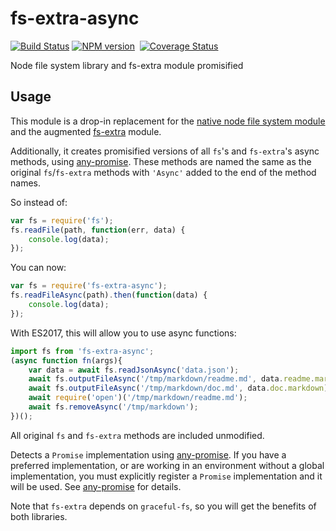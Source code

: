 fs-extra-async
=====

[![Build Status](https://travis-ci.org/gucong3000/fs-extra-async.svg?branch=master)](https://travis-ci.org/gucong3000/fs-extra-async) [![NPM version](https://img.shields.io/npm/v/fs-extra-async.svg?style=flat-square)](https://www.npmjs.com/package/fs-extra-async) [![]()]()
[![Coverage Status](https://img.shields.io/coveralls/gucong3000/fs-extra-async.svg)](https://coveralls.io/r/gucong3000/fs-extra-async)

Node file system library and fs-extra module promisified

## Usage

This module is a drop-in replacement for the [native node file system module](http://nodejs.org/api/fs.html) and the augmented [fs-extra](https://www.npmjs.org/package/fs-extra) module.

Additionally, it creates promisified versions of all `fs`'s and `fs-extra`'s async methods, using [any-promise][any-promise]. These methods are named the same as the original `fs`/`fs-extra` methods with `'Async'` added to the end of the method names.

So instead of:

```js
var fs = require('fs');
fs.readFile(path, function(err, data) {
	console.log(data);
});
```

You can now:

```js
var fs = require('fs-extra-async');
fs.readFileAsync(path).then(function(data) {
	console.log(data);
});
```

With ES2017, this will allow you to use async functions:

```js
import fs from 'fs-extra-async';
(async function fn(args){
	var data = await fs.readJsonAsync('data.json');
	await fs.outputFileAsync('/tmp/markdown/readme.md', data.readme.markdown);
	await fs.outputFileAsync('/tmp/markdown/doc.md', data.doc.markdown);
	await require('open')('/tmp/markdown/readme.md');
	await fs.removeAsync('/tmp/markdown');
})();
```

All original `fs` and `fs-extra` methods are included unmodified.

Detects a `Promise` implementation using [any-promise][any-promise]. If you have a preferred implementation, or are working in an environment without a global implementation, you must explicitly register a `Promise` implementation and it will be used. See [any-promise][any-promise] for details.

Note that `fs-extra` depends on `graceful-fs`, so you will get the benefits of both libraries.

[any-promise]: https://github.com/kevinbeaty/any-promise
